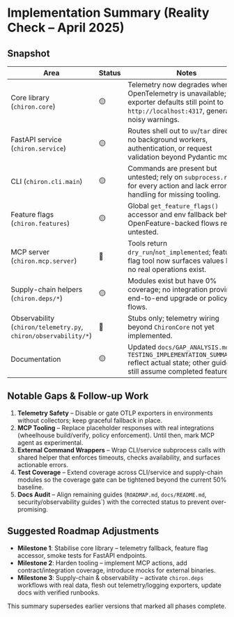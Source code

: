 # Implementation Summary (Reality Check – April 2025)

## Snapshot

| Area                                                            | Status | Notes                                                                                                                                          |
| --------------------------------------------------------------- | ------ | ---------------------------------------------------------------------------------------------------------------------------------------------- |
| Core library (`chiron.core`)                                    | 🟡     | Telemetry now degrades when OpenTelemetry is unavailable; exporter defaults still point to `http://localhost:4317`, generating noisy warnings. |
| FastAPI service (`chiron.service`)                              | 🟡     | Routes shell out to `uv`/`tar` directly; no background workers, authentication, or request validation beyond Pydantic models.                  |
| CLI (`chiron.cli.main`)                                         | 🟡     | Commands are present but untested; rely on `subprocess.run` for every action and lack error handling for missing tooling.                      |
| Feature flags (`chiron.features`)                               | 🟡     | Global `get_feature_flags()` accessor and env fallback behave; OpenFeature-backed flows remain untested.                                       |
| MCP server (`chiron.mcp.server`)                                | 🔴     | Tools return `dry_run`/`not_implemented`; feature flag tool now surfaces values but no real operations exist.                                  |
| Supply-chain helpers (`chiron.deps/*`)                          | 🟡     | Modules exist but have 0% coverage; no integration proving end-to-end upgrade or policy flows.                                                 |
| Observability (`chiron/telemetry.py`, `chiron/observability/*`) | 🔴     | Stubs only; telemetry wiring beyond `ChironCore` not yet implemented.                                                                          |
| Documentation                                                   | 🟡     | Updated `docs/GAP_ANALYSIS.md` and `TESTING_IMPLEMENTATION_SUMMARY.md` reflect actual state; other guides still assume completed features.     |

## Notable Gaps & Follow-up Work

1. **Telemetry Safety** – Disable or gate OTLP exporters in environments without collectors; keep graceful fallback in place.
2. **MCP Tooling** – Replace placeholder responses with real integrations (wheelhouse build/verify, policy enforcement). Until then, mark MCP agent as experimental.
3. **External Command Wrappers** – Wrap CLI/service subprocess calls with shared helper that enforces timeouts, checks availability, and surfaces actionable errors.
4. **Test Coverage** – Extend coverage across CLI/service and supply-chain modules so the coverage gate can be tightened beyond the current 50% baseline.
5. **Docs Audit** – Align remaining guides (`ROADMAP.md`, `docs/README.md`, security/observability guides`) with the corrected status to prevent over-promising.

## Suggested Roadmap Adjustments

- **Milestone 1**: Stabilise core library – telemetry fallback, feature flag accessor, smoke tests for FastAPI endpoints.
- **Milestone 2**: Harden tooling – implement MCP actions, add contract/integration coverage, introduce mocks for external binaries.
- **Milestone 3**: Supply-chain & observability – activate `chiron.deps` workflows with real data, flesh out telemetry/logging exporters, update docs with verified runbooks.

This summary supersedes earlier versions that marked all phases complete.
